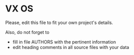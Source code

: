 
VX OS
 ==============================
  
 Please, edit this file to fit your own project's details.
 
 Also, do not forget to
 
 - fill in file AUTHORS with the pertinent information
 - edit heading comments in all source files with your data
